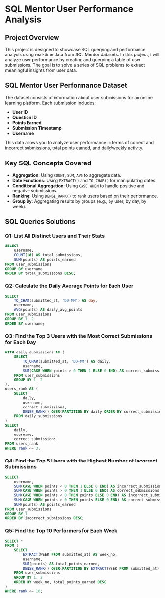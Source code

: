 # SQL Mentor User Performance Analysis 
## Project Overview

This project is designed to showcase SQL querying and performance analysis using real-time data from SQL Mentor datasets. In this project, i will analyze user performance by creating and querying a table of user submissions. The goal is to solve a series of SQL problems to extract meaningful insights from user data.

## SQL Mentor User Performance Dataset

The dataset consists of information about user submissions for an online learning platform. Each submission includes:
- **User ID**
- **Question ID**
- **Points Earned**
- **Submission Timestamp**
- **Username**

This data allows you to analyze user performance in terms of correct and incorrect submissions, total points earned, and daily/weekly activity.

## Key SQL Concepts Covered

- **Aggregation**: Using `COUNT`, `SUM`, `AVG` to aggregate data.
- **Date Functions**: Using `EXTRACT()` and `TO_CHAR()` for manipulating dates.
- **Conditional Aggregation**: Using `CASE WHEN` to handle positive and negative submissions.
- **Ranking**: Using `DENSE_RANK()` to rank users based on their performance.
- **Group By**: Aggregating results by groups (e.g., by user, by day, by week).

## SQL Queries Solutions

### Q1: List All Distinct Users and Their Stats
```sql
SELECT 
    username,
    COUNT(id) AS total_submissions,
    SUM(points) AS points_earned
FROM user_submissions
GROUP BY username
ORDER BY total_submissions DESC;
```

### Q2: Calculate the Daily Average Points for Each User
```sql
SELECT 
    TO_CHAR(submitted_at, 'DD-MM') AS day,
    username,
    AVG(points) AS daily_avg_points
FROM user_submissions
GROUP BY 1, 2
ORDER BY username;
```

### Q3: Find the Top 3 Users with the Most Correct Submissions for Each Day
```sql
WITH daily_submissions AS (
    SELECT 
        TO_CHAR(submitted_at, 'DD-MM') AS daily,
        username,
        SUM(CASE WHEN points > 0 THEN 1 ELSE 0 END) AS correct_submissions
    FROM user_submissions
    GROUP BY 1, 2
),
users_rank AS (
    SELECT 
        daily,
        username,
        correct_submissions,
        DENSE_RANK() OVER(PARTITION BY daily ORDER BY correct_submissions DESC) AS rank
    FROM daily_submissions
)
SELECT 
    daily,
    username,
    correct_submissions
FROM users_rank
WHERE rank <= 3;
```

### Q4: Find the Top 5 Users with the Highest Number of Incorrect Submissions
```sql
SELECT 
    username,
    SUM(CASE WHEN points < 0 THEN 1 ELSE 0 END) AS incorrect_submissions,
    SUM(CASE WHEN points > 0 THEN 1 ELSE 0 END) AS correct_submissions,
    SUM(CASE WHEN points < 0 THEN points ELSE 0 END) AS incorrect_submissions_points,
    SUM(CASE WHEN points > 0 THEN points ELSE 0 END) AS correct_submissions_points_earned,
    SUM(points) AS points_earned
FROM user_submissions
GROUP BY 1
ORDER BY incorrect_submissions DESC;
```

### Q5: Find the Top 10 Performers for Each Week
```sql
SELECT *  
FROM (
    SELECT 
        EXTRACT(WEEK FROM submitted_at) AS week_no,
        username,
        SUM(points) AS total_points_earned,
        DENSE_RANK() OVER(PARTITION BY EXTRACT(WEEK FROM submitted_at) ORDER BY SUM(points) DESC) AS rank
    FROM user_submissions
    GROUP BY 1, 2
    ORDER BY week_no, total_points_earned DESC
)
WHERE rank <= 10;
```
